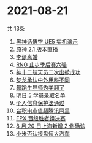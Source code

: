 # 2021-08-21
  共 13条

  <!-- BEGIN -->
  <!-- 最后更新时间:Sat Aug 21 2021 14:09:18 GMT+0000 (Coordinated Universal Time) -->
  1. [黑神话悟空 UE5 实机演示](https://www.zhihu.com/search?q=黑神话悟空)
1. [原神 2.1 版本直播](https://www.zhihu.com/search?q=原神)
1. [李诞离婚](https://www.zhihu.com/search?q=李诞)
1. [RNG 止步季后赛六强](https://www.zhihu.com/search?q=RNG)
1. [神十二航天员二次出舱成功](https://www.zhihu.com/search?q=神舟十二号)
1. [梦龙承认中外用料不同](https://www.zhihu.com/search?q=梦龙)
1. [舞蹈生导师秀美翻了](https://www.zhihu.com/search?q=舞蹈生)
1. [明日 5 学员录取名单](https://www.zhihu.com/search?q=明日创作计划)
1. [个人信息保护法通过](https://www.zhihu.com/search?q=个人信息保护法)
1. [台积电市值超腾讯阿里](https://www.zhihu.com/search?q=台积电)
1. [FPX 晋级胜者组决赛](https://www.zhihu.com/search?q=fpx)
1. [8 月 20 日上海新增 2 例确诊](https://www.zhihu.com/search?q=上海疫情)
1. [小米否认接盘恒大汽车](https://www.zhihu.com/search?q=小米汽车)
  <!-- END -->
  